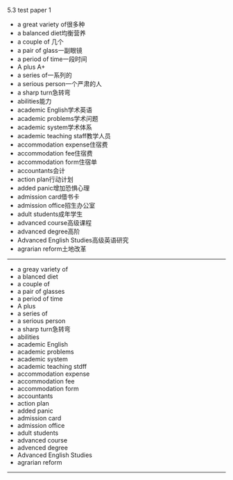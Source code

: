 5.3 test paper 1
- a great variety of很多种
- a balanced diet均衡营养
- a couple of 几个
- a pair of glass一副眼镜
- a period of time一段时间
- A plus A+
- a series of一系列的
- a serious person一个严肃的人
- a sharp turn急转弯
- abilities能力
- academic English学术英语
- academic problems学术问题
- academic system学术体系
- academic teaching staff教学人员
- accommodation expense住宿费
- accommodation fee住宿费
- accommodation form住宿单
- accountants会计
- action plan行动计划
- added panic增加恐惧心理
- admission card借书卡
- admission office招生办公室
- adult students成年学生
- advanced course高级课程
- advanced degree高阶
- Advanced English Studies高级英语研究
- agrarian reform土地改革
---
- a greay variety of
- a blanced diet
- a couple of 
- a pair of glasses
- a period of time
- A plus
- a series of 
- a serious person
- a sharp turn急转弯
- abilities
- academic English
- academic problems 
- academic system 
- academic teaching stdff
- accommodation expense
- accommodation fee 
- accommodation form 
- accountants 
- action plan 
- added panic 
- admission card 
- admission office 
- adult students 
- advanced course 
- advenced degree 
- Advanced English Studies
- agrarian reform 
---  